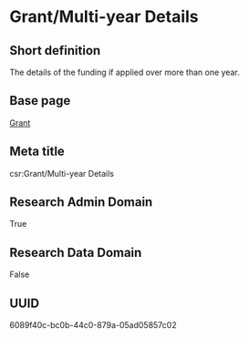 # Grant/Multi-year Details
## Short definition
The details of the funding if applied over more than one year.
## Base page
[Grant](../Objects/Grant.md)
## Meta title
csr:Grant/Multi-year Details
## Research Admin Domain
True
## Research Data Domain
False
## UUID
6089f40c-bc0b-44c0-879a-05ad05857c02
